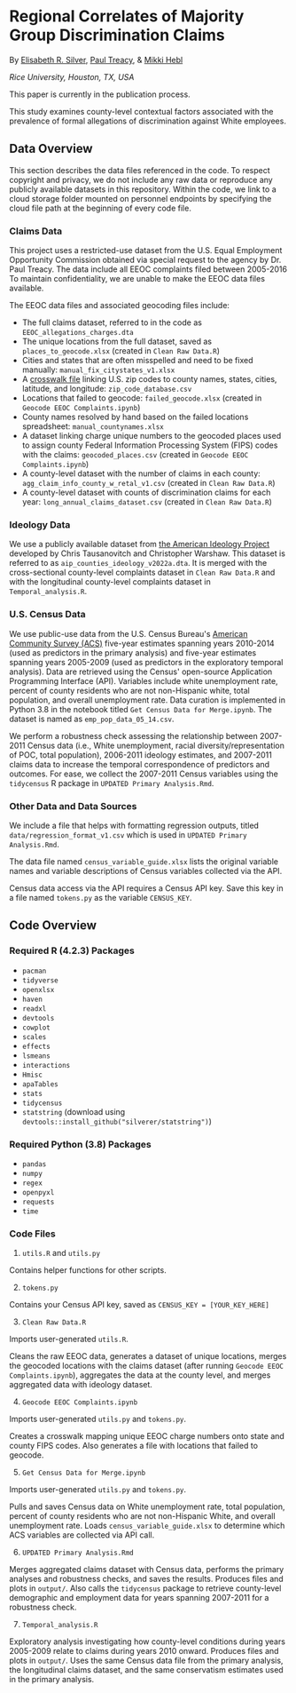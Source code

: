 # Regional Correlates of Majority Group Discrimination Claims

By [Elisabeth R. Silver](es61@rice.edu), [Paul Treacy](paulctreacy@gmail.com), & [Mikki Hebl](hebl@rice.edu)

*Rice University, Houston, TX, USA*


This paper is currently in the publication process.

This study examines county-level contextual factors associated with the prevalence of formal allegations of discrimination against White employees.

## Data Overview


This section describes the data files referenced in the code. To respect copyright and privacy, we do not include any raw data or reproduce any publicly available datasets in this repository. Within the code, we link to a cloud storage folder mounted on personnel endpoints by specifying the cloud file path at the beginning of every code file. 


### Claims Data


This project uses a restricted-use dataset from the U.S. Equal Employment Opportunity Commission obtained via special request to the agency by Dr. Paul Treacy. The data include all EEOC complaints filed between 2005-2016 To maintain confidentiality, we are unable to make the EEOC data files available. 

The EEOC data files and associated geocoding files include:

- The full claims dataset, referred to in the code as `EEOC_allegations_charges.dta`
- The unique locations from the  full dataset, saved as `places_to_geocode.xlsx` (created in `Clean Raw Data.R`)
- Cities and states that are often misspelled and need to be fixed manually: `manual_fix_citystates_v1.xlsx`
- A [crosswalk file](https://www.unitedstateszipcodes.org/zip-code-database/) linking U.S. zip codes to county names, states, cities, latitude, and longitude: `zip_code_database.csv`
- Locations that failed to geocode: `failed_geocode.xlsx` (created in `Geocode EEOC Complaints.ipynb`)
- County names resolved by hand based on the failed locations spreadsheet: `manual_countynames.xlsx`
- A dataset linking charge unique numbers to the geocoded places used to assign county Federal Information Processing System (FIPS) codes with the claims: `geocoded_places.csv` (created in `Geocode EEOC Complaints.ipynb`)
- A county-level dataset with the number of claims in each county: `agg_claim_info_county_w_retal_v1.csv` (created in `Clean Raw Data.R`)
- A county-level dataset with counts of discrimination claims for each year: `long_annual_claims_dataset.csv` (created in `Clean Raw Data.R`)


### Ideology Data


We use a publicly available dataset from [the American Ideology Project](https://dataverse.harvard.edu/file.xhtml?fileId=6690216&version=1.0) developed by Chris Tausanovitch and Christopher Warshaw. This dataset is referred to as `aip_counties_ideology_v2022a.dta`. It is merged with the cross-sectional county-level complaints dataset in `Clean Raw Data.R` and with the longitudinal county-level complaints dataset in `Temporal_analysis.R`.


### U.S. Census Data


We use public-use data from the U.S. Census Bureau's [American Community Survey (ACS)](https://www.census.gov/data/developers/data-sets/acs-5year.html) five-year estimates spanning years 2010-2014 (used as predictors in the primary analysis) and five-year estimates spanning years 2005-2009 (used as predictors in the exploratory temporal analysis). Data are retrieved using the Census' open-source Application Programming Interface (API). Variables include white unemployment rate, percent of county residents who are not non-Hispanic white, total population, and overall unemployment rate. Data curation is implemented in Python 3.8 in the notebook titled `Get Census Data for Merge.ipynb`. The  dataset is named as `emp_pop_data_05_14.csv`.

We perform a robustness check assessing the relationship between 2007-2011 Census data (i.e., White unemployment, racial diversity/representation of POC, total population), 2006-2011 ideology estimates, and 2007-2011 claims data to increase the temporal correspondence of predictors and outcomes. For ease, we collect the 2007-2011 Census variables using the `tidycensus` R package in `UPDATED Primary Analysis.Rmd`.

### Other Data and Data Sources


We include a file that helps with formatting regression outputs, titled `data/regression_format_v1.csv` which is used in `UPDATED Primary Analysis.Rmd`.

The data file named `census_variable_guide.xlsx` lists the original variable names and variable descriptions of Census variables collected via the API. 

Census data access via the API requires a Census API key. Save this key in a file named `tokens.py` as the variable `CENSUS_KEY`.


## Code Overview


### Required R (4.2.3) Packages


- `pacman`
- `tidyverse`
- `openxlsx`
- `haven`
- `readxl`
- `devtools`
- `cowplot`
- `scales`
- `effects`
- `lsmeans`
- `interactions`
- `Hmisc`
- `apaTables`
- `stats`
- `tidycensus`
- `statstring` (download using `devtools::install_github("silverer/statstring")`)


### Required Python (3.8) Packages


- `pandas`
- `numpy`
- `regex`
- `openpyxl`
- `requests`
- `time`


### Code Files


1. `utils.R` and `utils.py`

Contains helper functions for other scripts.


2. `tokens.py`

Contains your Census API key, saved as `CENSUS_KEY = [YOUR_KEY_HERE]`


3. `Clean Raw Data.R`

Imports user-generated `utils.R`.

Cleans the raw EEOC data, generates a dataset of unique locations, merges the geocoded locations with the claims dataset (after running `Geocode EEOC Complaints.ipynb`), aggregates the data at the county level, and merges aggregated data with ideology dataset. 


4. `Geocode EEOC Complaints.ipynb`

Imports user-generated `utils.py` and `tokens.py`.

Creates a crosswalk mapping unique EEOC charge numbers onto state and county FIPS codes. Also generates a file with locations that failed to geocode.


5. `Get Census Data for Merge.ipynb`

Imports user-generated `utils.py` and `tokens.py`.

Pulls and saves Census data on White unemployment rate, total population, percent of county residents who are not non-Hispanic  White, and overall unemployment rate. Loads `census_variable_guide.xlsx` to determine which ACS variables are collected via API call.


6. `UPDATED Primary Analysis.Rmd`

Merges aggregated claims dataset with Census data, performs the primary analyses and robustness checks, and saves the results. Produces files and plots in `output/`.  Also calls the `tidycensus` package to retrieve county-level demographic and employment data for years spanning 2007-2011 for a robustness check. 

7. `Temporal_analysis.R`

Exploratory analysis investigating how county-level conditions during years 2005-2009 relate to claims during years 2010 onward. Produces files and plots in `output/`. Uses the same Census data file from the primary analysis, the longitudinal claims dataset, and the same conservatism estimates used in the primary analysis. 
